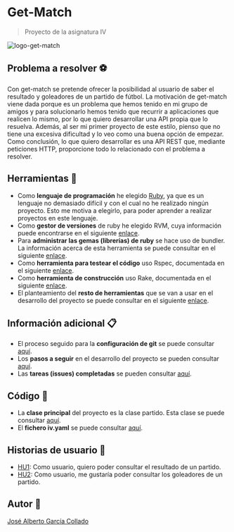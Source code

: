 # Get-Match
> Proyecto de la asignatura IV 

![logo-get-match](https://github.com/joseegc10/get-match/blob/master/docs/img/logo.png)

## Problema a resolver :soccer:

Con get-match se pretende ofrecer la posibilidad al usuario de saber el resultado y goleadores de un partido de fútbol. La motivación de get-match viene dada porque es un problema que hemos tenido en mi grupo de amigos y para solucionarlo hemos tenido que recurrir a aplicaciones que realicen lo mismo, por lo que quiero desarrollar una API propia que lo resuelva. Además, al ser mi primer proyecto de este estilo, pienso que no tiene una excesiva dificultad y lo veo como una buena opción de empezar. Como conclusión, lo que quiero desarrollar es una API REST que, mediante peticiones HTTP, proporcione todo lo relacionado con el problema a resolver.

## Herramientas :hammer:

- Como **lenguaje de programación** he elegido [Ruby](https://www.ruby-lang.org/es/), ya que es un lenguaje no demasiado difícil y con el cual no he realizado ningún proyecto. Esto me motiva a elegirlo, para poder aprender a realizar proyectos en este lenguaje.
- Como **gestor de versiones** de ruby he elegido RVM, cuya información puede encontrarse en el siguiente [enlace](https://github.com/joseegc10/get-match/blob/master/docs/rvm.md).
- Para **administrar las gemas (librerías) de ruby** se hace uso de bundler. La información acerca de esta herramienta se puede consultar en el siguiente [enlace](https://github.com/joseegc10/get-match/blob/master/docs/bundler.md).
- Como **herramienta para testear el código** uso Rspec, documentada en el siguiente [enlace](https://github.com/joseegc10/get-match/blob/master/docs/rspec.md).
- Como **herramienta de construcción** uso Rake, documentada en el siguiente [enlace](https://github.com/joseegc10/get-match/blob/master/docs/rake.md).
- El planteamiento del **resto de herramientas** que se van a usar en el desarrollo del proyecto se puede consultar en el siguiente [enlace](https://github.com/joseegc10/get-match/blob/master/docs/herramientas.md).

## Información adicional :clipboard:

- El proceso seguido para la **configuración de git** se puede consultar [aquí](https://github.com/joseegc10/ejercicios-IV/blob/master/configuracion-git/Pasos-seguidos.md).
- Los **pasos a seguir** en el desarrollo del proyecto se pueden consultar [aquí](https://github.com/joseegc10/get-match/blob/master/docs/Pasos-a-seguir.md).
- Las **tareas (issues) completadas** se pueden consultar [aquí](https://github.com/joseegc10/get-match/issues?q=is%3Aissue+is%3Aclosed).

## Código :page_facing_up:

- La **clase principal** del proyecto es la clase partido. Esta clase se puede consultar [aquí](https://github.com/joseegc10/get-match/blob/master/src/partido.rb).
- El **fichero iv.yaml** se puede consultar [aquí](https://github.com/joseegc10/get-match/blob/master/iv.yaml).

## Historias de usuario :walking:

- [HU1](https://github.com/joseegc10/get-match/issues/1): Como usuario, quiero poder consultar el resultado de un partido.
- [HU2](https://github.com/joseegc10/get-match/issues/2): Como usuario, me gustaría poder consultar los goleadores de un partido.

## Autor :man:

[José Alberto García Collado](https://github.com/joseegc10)
